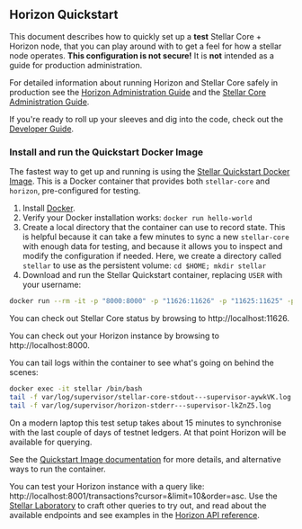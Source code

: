 ## Horizon Quickstart
This document describes how to quickly set up a **test** Stellar Core + Horizon node, that you can play around with to get a feel for how a stellar node operates. **This configuration is not secure!** It is **not** intended as a guide for production administration.

For detailed information about running Horizon and Stellar Core safely in production see the [Horizon Administration Guide](reference/admin.md) and the [Stellar Core Administration Guide](https://www.stellar.org/developers/stellar-core/software/admin.html).

If you're ready to roll up your sleeves and dig into the code, check out the [Developer Guide](developing2.md).

### Install and run the Quickstart Docker Image
The fastest way to get up and running is using the [Stellar Quickstart Docker Image](https://github.com/stellar/docker-stellar-core-horizon). This is a Docker container that provides both `stellar-core` and `horizon`, pre-configured for testing.

1. Install [Docker](https://www.docker.com/get-started).
2. Verify your Docker installation works: `docker run hello-world`
3. Create a local directory that the container can use to record state. This is helpful because it can take a few minutes to sync a new `stellar-core` with enough data for testing, and because it allows you to inspect and modify the configuration if needed. Here, we create a directory called `stellar` to use as the persistent volume:
`cd $HOME; mkdir stellar`
4. Download and run the Stellar Quickstart container, replacing `USER` with your username:

```bash
docker run --rm -it -p "8000:8000" -p "11626:11626" -p "11625:11625" -p"8002:5432" -v /home/USER/stellar:/opt/stellar --name stellar stellar/quickstart --testnet
```

You can check out Stellar Core status by browsing to http://localhost:11626.

You can check out your Horizon instance by browsing to http://localhost:8000.

You can tail logs within the container to see what's going on behind the scenes:
```bash
docker exec -it stellar /bin/bash
tail -f var/log/supervisor/stellar-core-stdout---supervisor-aywkVK.log
tail -f var/log/supervisor/horizon-stderr---supervisor-lkZnZ5.log
```

On a modern laptop this test setup takes about 15 minutes to synchronise with the last couple of days of testnet ledgers. At that point Horizon will be available for querying. 

See the [Quickstart Image documentation](https://github.com/stellar/docker-stellar-core-horizon) for more details, and alternative ways to run the container. 

You can test your Horizon instance with a query like: http://localhost:8001/transactions?cursor=&limit=10&order=asc. Use the [Stellar Laboratory](https://www.stellar.org/laboratory/) to craft other queries to try out,
and read about the available endpoints and see examples in the [Horizon API reference](https://www.stellar.org/developers/horizon/reference/).

